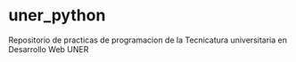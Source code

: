 # uner_python
Repositorio de practicas de programacion de la Tecnicatura universitaria en Desarrollo Web UNER
